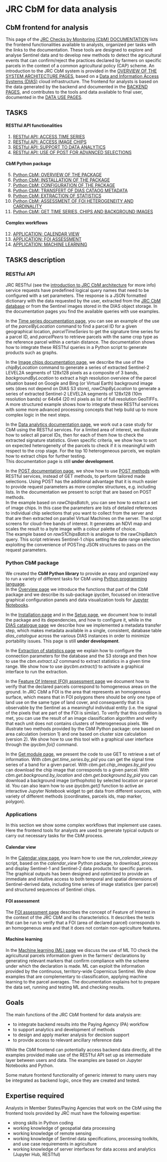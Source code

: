 # JRC CbM for data analysis

## CbM frontend for analysis  

This page of the [JRC Checks by Monitoring (CbM) DOCUMENTATION](dias4cbm_intro.md) lists the frontend functionalities available to analysts, organized per tasks with the links to the documentation. These tools are designed to explore and analyse Sentinel data and to develop new methods to detect the agricultural events that can confirm/reject the practices declared by farmers on specific parcels in the context of a common agricultural policy (CAP) scheme. An introduction to the JRC CbM system is provided in the [OVERVIEW OF THE SYSTEM ARCHITECTURE PAGES](dias4cbm_architecture.md), based on a [Data and Information Access Systems (DIAS)](https://www.copernicus.eu/en/access-data/dias) cloud infrastructure. The frontend for analysts is based on the data generated by the backend and documented in the [BACKEND PAGES](dias4cbm_setup.md), and contributes to the tools and data available to final user, documented in the [DATA USE PAGES](dias4cbm_use.md).

## TASKS

#### RESTful API functionalities  
1. [RESTful API: ACCESS TIME SERIES](api_ts.md)  
2. [RESTful API: ACCESS IMAGE CHIPS](api_imgs.md)  
3. [RESTful API: SUPPORT TO DATA ANALYTICS](api_analytics.md)  
4. [RESTful API: USE OF POST FOR ADVANCED SELECTIONS](api_post.md)  

#### CbM Python package  
5. [Python CbM: OVERVIEW OF THE PACKAGE](cbm_overview.md)  
6. [Python CbM: INSTALLATION OF THE PACKAGE](cbm_install.md)  
7. [Python CbM: CONFIGURATION OF THE PACKAGE](cbm_config.md)  
8. [Python CbM: TRANSFERT OF DIAS CATAOG METADATA](cbm_card.md)  
9. [Python CbM: EXTRACTION OF STATISTICS](cbm_ext.md)  
10. [Python CbM: ASSESSMENT OF FOI HETEROGENEITY AND CARDINALITY](cbm_foi.md)  
11. [Python CbM: GET TIME SERIES, CHIPS AND BACKGROUND IMAGES](cbm_get.md)  

#### Complex workflows  
12. [APPLICATION: CALENDAR VIEW](uc_calendar.md)  
13. [APPLICATION: FOI ASSESSMENT](uc_foi.md)  
14. [APPLICATION: MACHINE LEARNING](uc_ml.md)  

## TASKS description

### RESTful API
JRC RESTful (see the [introduction to JRC CbM architecture](dias4cbm_architecture.md) for more info) service requests have predefined logical query names that need to be configured with a set parameters. The response is a JSON formatted dictionary with the data requested by the user, extracted from the [JRC CbM database](setup_database.md) or from the Sentinel images stored in the DIAS object storage. In the documentation pages you find the available queries with use examples.  

In the [Time series documentation page](api_ts.md), you can see an example of the use of the *parcelByLocation* command to find a parcel ID for a given geographical location, *parcelTimeSeries* to get the signature time series for a parcel ID, and *parcelPeers* to retrieve parcels with the same crop type as the reference parcel within a certain distance. The documentation shows how to integrate these RESTful queries in a Python script to generate products such as graphs.  

In the [Image chips documentation page](api_imgs.md), we describe the use of the *chipByLocation* command to generate a series of extracted Sentinel-2 LEVEL2A segments of 128x128 pixels as a composite of 3 bands, *backgroundByLocation* to extract a high resolution overview of the parcel situation based on Google and Bing (or Virtual Earth) background image sets (does not depend on DIAS S3 store), *rawChipByLocation* to generate a series of extracted Sentinel-2 LEVEL2A segments of 128x128 (10m resolution bands) or 64x64 (20 m) pixels as list of full resolution GeoTIFFs. A more structured example shows how to integrate these RESTful services with some more advanced processing concepts that help build up to more complex logic in the next steps.  

In the [Data analytics documentation page](api_analytics.md), we work out a case study for CbM using the RESTful services. For a limited area of interest, we illustrate how to select all parcel IDs, then for each of them how to check the extracted signature statistics. Given specific criteria, we show how to sort on expected heterogeneity of the parcels to check if it is meaningful with respect to the crop stage. For the top 10 heterogeneous parcels, we explain how to extract chips for further testing.  
This documentation page is still **under development**.

In the [POST documentation page](api_post.md), we show how to use [POST methods](https://restfulapi.net/http-methods) with RESTful services, instead of GET methods, to perform tailored made selections. Using POST has the additional advantage that it is much easier to provide request parameters as more complex structures, e.g. including lists. In the documentation we present to script that are based on POST methods.  
In the example based on *rawChipsBatch*, you can see how to extract a set of image chips. In this case the parameters are lists of detailed references to individual chip selections that you want to collect from the server and that are then extracted on parallel Virtual Machines on the server. The script screens for cloud-free bands of interest. It generates an NDVI map and scales the result to a byte image with a colour palette of choice.  
The example based on *rawS1ChipsBatch* is analogue to the rawChipBatch query. This script retrieves Sentinel-1 chips setting the date range selection exploiting the convenience of POSTing JSON structures to pass on the request parameters.  

### Python CbM package  
We created the **CbM Python library** to provide an easy and organized way to run a variety of different tasks for CbM using [Python programming language](https://www.python.org/).  
In the [Overview page](cbm_overview.md) we introduce the functions that part of the CbM package and we describe its sub-package *ipycbm*, focussed on interactive graphical configuration panels and data visualization tools for [Jupyter Notebooks](https://jupyter.org/).  

In the [Installation page](cbm_install.md) and in the [Setup page](cbm_config.md), we document how to install the package and its dependencies, and how to configure it, while in the [DIAS catalogue page](cbm_card.md) we describe how we implemented a metadata transfer step, which makes metadata available in a single, consistent, database table *dias_catalogue* across the various DIAS instances in order to minimize portability issues. This page is still **under development**.  

In the [Extraction of statistics page](cbm_ext.md) we explain how to configure the connection parameters for the database and the S3 storage and then how to use the *cbm.extract.s2* command to extract statistics in a given time range. We show how to use *ipycbm.extract()* to activate a graphical interface to run the extraction.  

In the [Feature Of Interest (FOI) assessment page](cbm_foi.md) we document how to verify that the declared parcels correspond to homogeneous areas on the ground. In JRC CbM a FOI is the area that represents an homogeneous surface, which means that in FOI polygons there should be only one type of land use on the same type of land cover, and consequently that it is observable by the Sentinel as a meaningful individual entity (i.e. the signal of the pixels that are part of the FOI is similar). To verify that this condition is met, you can use the result of an image classification algorithm and verify that each unit does not contains clusters of heterogeneous pixels. We illustrate two methods provided by the CbM Python package: one based on area calculation (version 1) and one based on cluster size calculation (version 2). We show how to use this tool with a graphical user interface through the *ipycbm.foi()* command.  

In the [Get module page](cbm_get.md), we present the code to use GET to retrieve a set of information. With *cbm.get.time_series.by_pid* you can get the signal time series of a band for a given parcel. With *cbm.get.chip_images.by_pid* you can download the chip image that corresponds to a given parcel. With *cbm.get.background.by_location* and *cbm.get.background.by_pid* you can download a background image (orthophoto) by selected location or parcel id. You can also learn how to use *ipycbm.get()* function to active an interactive Jupyter Notebook widget to get data from different sources, with variety of different methods (coordinates, parcels ids, map marker, polygon).  

### Applications  
In this section we show some complex workflows that implement use cases. Here the frontend tools for analysts are used to generate typical outputs or carry out necessary tasks for the CbM process.  

#### Calendar view  
In the [Calendar view page](uc_calendar.md), you learn how to use the *run_calendar_view.py* script, based on the *calendar_view* Python package, to download, process and display Sentinel-1 and Sentinel-2 data products for specific parcels. The graphical outputs has been designed and optimized to provide an immediate and intuitive access to both temporal and spatial dimensions of Sentinel-derived data, including time series of image statistics (per parcel) and structured sequences of Sentinel chips.

#### FOI assessment  
The [FOI assessment page](uc_foi.md) describes the concept of Feature of Interest in the context of the JRC CbM and its characteristics. It describes the tests that can be run to verify that a FOI (area of declared parcel) corresponds to an homogeneous area and that it does not contain non-agriculture features.

#### Machine learning  
In the [Machine learning (ML) page](uc_calendar.md) we discuss the use of ML TO check the agricultural parcels information given in the farmers' declarations by generating relevant markers that confirm compliance with the scheme under which the declaration is made. ML can exploit the information provided by the continuous, territory-wide Copernicus Sentinel. We show examples that are complementary to classification, applying machine learning to the parcel averages. The documentation explains hot to prepare the data set, running and testing ML and checking results.  

## Goals
The main functions of the JRC CbM frontend for data analysis are:  
* to integrate backend results into the Paying Agency (PA) workflow  
* to support analytics and development of methods  
* to design and apply marker analysis for decision support  
* to provide access to relevant ancillary reference data  

While the CbM frontend can potentially access backend data directly, all the examples provided make use of the RESTful API set up as intermediate layer between users and data. The examples are based on Jupyter Notebooks and Python.  

Some mature frontend functionality of generic interest to many users may be integrated as backend logic, once they are created and tested.  

## Expertise required
Analysts in Member States/Paying Agencies that work on the CbM using the frontend tools provided by JRC must have the following expertise:
* strong skills in Python coding  
* working knowledge of geospatial data processing  
* working knowledge of remote sensing  
* working knowledge of Sentinel data specifications, processing toolkits, and use case requirements in agriculture  
* working knowledge of server interfaces for data access and analytics (Jupyter Hub, RESTful)
